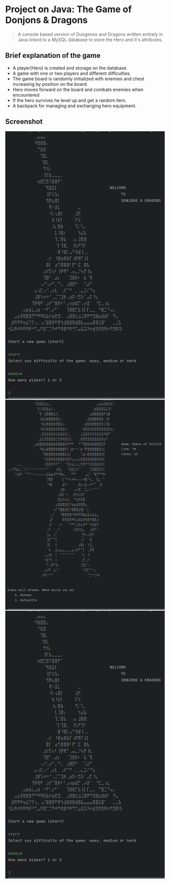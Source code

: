 # Project on Java: The Game of Donjons & Dragons


> A console based version of Dungeons and Dragons written entirely in Java
> linked to a MySQL database to store the Hero and it's attributes.

## Brief explanation of the game

- A player(Hero) is created and storage on the database.
- A game with one or two players and different difficulties.
- The game board is randomly initialized with enemies and chest increasing by position on the board.
- Hero moves forward on the board and combats enemies when encountered
- If the hero survives he level up and get a random item.
- A backpack for managing and exchanging hero equipment.

## Screenshot
![welcome_DD.png](welcome_DD.png)
![enemy_DD.png](enemy_DD.png)
![welcome_DD.png](welcome_DD.png)
